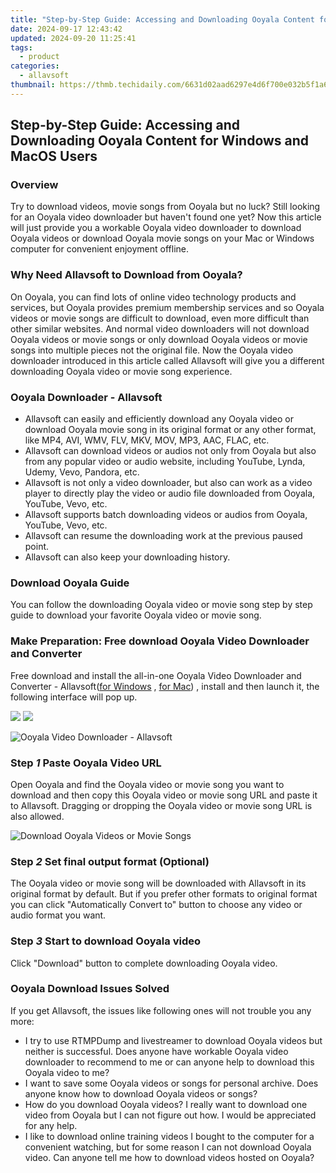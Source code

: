 ```yaml
---
title: "Step-by-Step Guide: Accessing and Downloading Ooyala Content for Windows and MacOS Users"
date: 2024-09-17 12:43:42
updated: 2024-09-20 11:25:41
tags:
  - product
categories:
  - allavsoft
thumbnail: https://thmb.techidaily.com/6631d02aad6297e4d6f700e032b5f1a6df7f0a4821dff69d11f95fe1acb0191f.jpg
---
```


## Step-by-Step Guide: Accessing and Downloading Ooyala Content for Windows and MacOS Users

### Overview

Try to download videos, movie songs from Ooyala but no luck? Still looking for an Ooyala video downloader but haven't found one yet? Now this article will just provide you a workable Ooyala video downloader to download Ooyala videos or download Ooyala movie songs on your Mac or Windows computer for convenient enjoyment offline.

### Why Need Allavsoft to Download from Ooyala?

On Ooyala, you can find lots of online video technology products and services, but Ooyala provides premium membership services and so Ooyala videos or movie songs are difficult to download, even more difficult than other similar websites. And normal video downloaders will not download Ooyala videos or movie songs or only download Ooyala videos or movie songs into multiple pieces not the original file. Now the Ooyala video downloader introduced in this article called Allavsoft will give you a different downloading Ooyala video or movie song experience.

### Ooyala Downloader - Allavsoft

* Allavsoft can easily and efficiently download any Ooyala video or download Ooyala movie song in its original format or any other format, like MP4, AVI, WMV, FLV, MKV, MOV, MP3, AAC, FLAC, etc.
* Allavsoft can download videos or audios not only from Ooyala but also from any popular video or audio website, including YouTube, Lynda, Udemy, Vevo, Pandora, etc.
* Allavsoft is not only a video downloader, but also can work as a video player to directly play the video or audio file downloaded from Ooyala, YouTube, Vevo, etc.
* Allavsoft supports batch downloading videos or audios from Ooyala, YouTube, Vevo, etc.
* Allavsoft can resume the downloading work at the previous paused point.
* Allavsoft can also keep your downloading history.

### Download Ooyala Guide

You can follow the downloading Ooyala video or movie song step by step guide to download your favorite Ooyala video or movie song.

### Make Preparation: Free download Ooyala Video Downloader and Converter

Free download and install the all-in-one Ooyala Video Downloader and Converter - Allavsoft([for Windows](https://tools.techidaily.com/allavsoft/products/) , [for Mac](https://tools.techidaily.com/allavsoft/products/)) , install and then launch it, the following interface will pop up.

[![](https://www.allavsoft.com/how-to/../images/how-to/free-download-win.jpg)](https://tools.techidaily.com/allavsoft/products/) [![](https://www.allavsoft.com/how-to/../images/how-to/free-download-mac.jpg)](https://tools.techidaily.com/allavsoft/products/)

![Ooyala Video Downloader - Allavsoft](https://www.allavsoft.com/how-to/../images/allavsoft/screen-shot-600.jpg)

### Step _1_ Paste Ooyala Video URL

Open Ooyala and find the Ooyala video or movie song you want to download and then copy this Ooyala video or movie song URL and paste it to Allavsoft. Dragging or dropping the Ooyala video or movie song URL is also allowed.

![Download Ooyala Videos or Movie Songs](https://www.allavsoft.com/how-to/../images/how-to/viki-video-downloader/viki-video-download.jpg)

### Step _2_ Set final output format (Optional)

The Ooyala video or movie song will be downloaded with Allavsoft in its original format by default. But if you prefer other formats to original format you can click "Automatically Convert to" button to choose any video or audio format you want.

### Step _3_ Start to download Ooyala video

Click "Download" button to complete downloading Ooyala video.

### Ooyala Download Issues Solved

If you get Allavsoft, the issues like following ones will not trouble you any more:

* I try to use RTMPDump and livestreamer to download Ooyala videos but neither is successful. Does anyone have workable Ooyala video downloader to recommend to me or can anyone help to download this Ooyala video to me?
* I want to save some Ooyala videos or songs for personal archive. Does anyone know how to download Ooyala videos or songs?
* How do you download Ooyala videos? I really want to download one video from Ooyala but I can not figure out how. I would be appreciated for any help.
* I like to download online training videos I bought to the computer for a convenient watching, but for some reason I can not download Ooyala video. Can anyone tell me how to download videos hosted on Ooyala?

<ins class="adsbygoogle"
     style="display:block"
     data-ad-format="autorelaxed"
     data-ad-client="ca-pub-7571918770474297"
     data-ad-slot="1223367746"></ins>



<ins class="adsbygoogle"
     style="display:block"
     data-ad-client="ca-pub-7571918770474297"
     data-ad-slot="8358498916"
     data-ad-format="auto"
     data-full-width-responsive="true"></ins>

